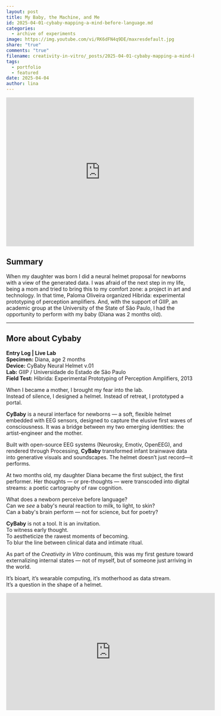 ```yaml
---
layout: post
title: My Baby, the Machine, and Me
id: 2025-04-01-cybaby-mapping-a-mind-before-language.md
categories:
  - archive of experiments
image: https://img.youtube.com/vi/RK6dFN4q9DE/maxresdefault.jpg
share: "true"
comments: "true"
filename: creativity-in-vitro/_posts/2025-04-01-cybaby-mapping-a-mind-before-language.md
tags:
  - portfolio
  - featured
date: 2025-04-04
author: lina
---
```



<iframe width="100%" height="400" src="https://www.youtube.com/embed/RK6dFN4q9DE" title="YouTube video player" frameborder="0" allow="accelerometer; autoplay; clipboard-write; encrypted-media; gyroscope; picture-in-picture" allowfullscreen></iframe>

## Summary

When my daughter was born I did a neural helmet proposal for newborns with a view of the generated data. I was afraid of the next step in my life, being a mom and tried to bring this to my comfort zone: a project in art and technology. In that time, Paloma Oliveira organized Hibrida: experimental prototyping of perception amplifiers. And, with the support of GIIP, an academic group at the University of the State of São Paulo, I had the opportunity to perform with my baby (Diana was 2 months old). 

---

## More about Cybaby

**Entry Log | Live Lab**  
**Specimen:** Diana, age 2 months  
**Device:** CyBaby Neural Helmet v.01  
**Lab:** GIIP / Universidade do Estado de São Paulo  
**Field Test:** Híbrida: Experimental Prototyping of Perception Amplifiers, 2013

When I became a mother, I brought my fear into the lab.  
Instead of silence, I designed a helmet. Instead of retreat, I prototyped a portal.

**CyBaby** is a neural interface for newborns — a soft, flexible helmet embedded with EEG sensors, designed to capture the elusive first waves of consciousness. It was a bridge between my two emerging identities: the artist-engineer and the mother.

Built with open-source EEG systems (Neurosky, Emotiv, OpenEEG), and rendered through Processing, **CyBaby** transformed infant brainwave data into generative visuals and soundscapes. The helmet doesn’t just record—it performs.

At two months old, my daughter Diana became the first subject, the first performer. Her thoughts — or pre-thoughts — were transcoded into digital streams: a poetic cartography of raw cognition.

What does a newborn perceive before language?  
Can we _see_ a baby's neural reaction to milk, to light, to skin?  
Can a baby's brain perform — not for science, but for poetry?

**CyBaby** is not a tool. It is an invitation.  
To witness early thought.  
To aestheticize the rawest moments of becoming.  
To blur the line between clinical data and intimate ritual.

As part of the _Creativity in Vitro_ continuum, this was my first gesture toward externalizing internal states — not of myself, but of someone just arriving in the world.

It’s bioart, it’s wearable computing, it’s motherhood as data stream.  
It’s a question in the shape of a helmet.


<iframe src="https://prezi.com/p/embed/DSUJgtQ9u5xl497lZ9vz/" id="iframe_container" frameborder="0" webkitallowfullscreen="" mozallowfullscreen="" allowfullscreen="" allow="autoplay; fullscreen" height="315" width="560"></iframe>
